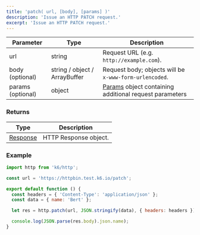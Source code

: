 ```yaml
---
title: 'patch( url, [body], [params] )'
description: 'Issue an HTTP PATCH request.'
excerpt: 'Issue an HTTP PATCH request.'
---
```


| Parameter         | Type                          | Description                                                                                    |
| ----------------- | ----------------------------- | ---------------------------------------------------------------------------------------------- |
| url               | string                        | Request URL (e.g. `http://example.com`).                                                       |
| body (optional)   | string / object / ArrayBuffer | Request body; objects will be `x-www-form-urlencoded`.                                         |
| params (optional) | object                        | [Params](/javascript-api/v0.31/k6-http/params) object containing additional request parameters |

### Returns

| Type                                               | Description           |
| -------------------------------------------------- | --------------------- |
| [Response](/javascript-api/v0.31/k6-http/response) | HTTP Response object. |

### Example

<CodeGroup labels={[], lineNumbers=[true]}>

```javascript
import http from 'k6/http';

const url = 'https://httpbin.test.k6.io/patch';

export default function () {
  const headers = { 'Content-Type': 'application/json' };
  const data = { name: 'Bert' };

  let res = http.patch(url, JSON.stringify(data), { headers: headers });

  console.log(JSON.parse(res.body).json.name);
}
```

</CodeGroup>
